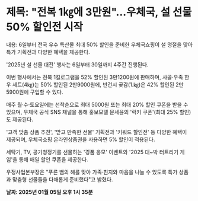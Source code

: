 # **제목: "전복 1㎏에 3만원"…우체국, 설 선물 50% 할인전 시작**

  내용: 6일부터 전국 우수 특산물 최대 50% 할인을 준비한 우체국쇼핑이 설 명절을 맞아 특가 기획전과 다양한 혜택을 제공한다.

'2025년 설 선물 대전' 행사는 6일부터 30일까지 4주간 진행된다.

이번 행사에서는 전복 1킬로그램을 52% 할인된 3만1200원에 판매하며, 사골·우족 한우 세트(4㎏)는 50% 할인된 2만9000원에, 반건시 곶감(1.㎏)은 42% 할인된 2만5900원에 구입할 수 있다.

매주 월·수·토요일에는 선착순으로 최대 5000원 또는 최대 20% 할인 쿠폰을 받을 수 있으며, 우체국 공식 SNS 채널을 통해 홍보모델 문세윤의 '럭키 쿠폰'(최대 25% 할인)도 제공된다.

'고객 맞춤 상품 추천', '받고 만족한 선물' 기획전과 '키워드 할인전' 등 다양한 혜택이 제공되며, 우체국쇼핑 온라인상품권을 사용하면 5% 할인이 적용된다.

세탁기, TV, 공기청정기를 선물하는 '경품 응모' 이벤트와 '2025 대~박 터트리기 게임'을 통해 매일 할인 쿠폰을 제공한다.

우정사업본부장은 "푸른 뱀의 해를 맞아 가족·친지와 마음을 나눌 수 있도록 특가 상품과 맞춤형 선물들을 다채롭게 준비했다"고 밝혔다.

  **날짜: 2025년 01월 05일 오후 1시 35분**